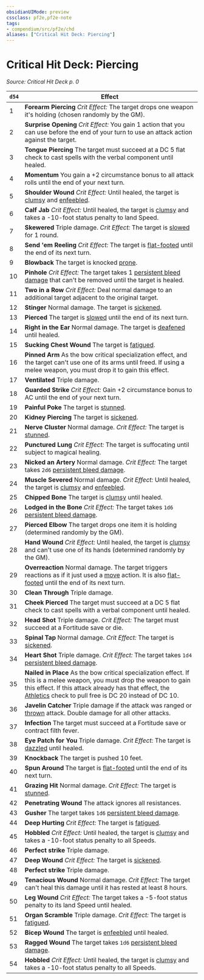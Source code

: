 ```yaml
---
obsidianUIMode: preview
cssclass: pf2e,pf2e-note
tags:
- compendium/src/pf2e/chd
aliases: ["Critical Hit Deck: Piercing"]
---
```

# Critical Hit Deck: Piercing  
*Source: Critical Hit Deck p. 0*  

| `d54` | Effect |
|-------|--------|
| 1 | **Forearm Piercing** _Crit Effect:_ The target drops one weapon it's holding (chosen randomly by the GM). |
| 2 | **Surprise Opening** _Crit Effect:_ You gain 1 action that you can use before the end of your turn to use an attack action against the target. |
| 3 | **Tongue Piercing** The target must succeed at a DC 5 flat check to cast spells with the verbal component until healed. |
| 4 | **Momentum** You gain a +2 circumstance bonus to all attack rolls until the end of your next turn. |
| 5 | **Shoulder Wound** _Crit Effect:_ Until healed, the target is [clumsy](conditions.md#Clumsy) and [enfeebled](conditions.md#Enfeebled). |
| 6 | **Calf Jab** _Crit Effect:_ Until healed, the target is [clumsy](conditions.md#Clumsy) and takes a -10-foot status penalty to land Speed. |
| 7 | **Skewered** Triple damage. _Crit Effect:_ The target is [slowed](conditions.md#Slowed) for 1 round. |
| 8 | **Send 'em Reeling** _Crit Effect:_ The target is [flat-footed](conditions.md#Flat-footed) until the end of its next turn. |
| 9 | **Blowback** The target is knocked [prone](conditions.md#Prone). |
| 10 | **Pinhole** _Crit Effect:_ The target takes 1 [persistent bleed damage](conditions.md#Persistent%20Damage) that can't be removed until the target is healed. |
| 11 | **Two in a Row** _Crit Effect:_ Deal normal damage to an additional target adjacent to the original target. |
| 12 | **Stinger** Normal damage. The target is [sickened](conditions.md#Sickened). |
| 13 | **Pierced** The target is [slowed](conditions.md#Slowed) until the end of its next turn. |
| 14 | **Right in the Ear** Normal damage. The target is [deafened](conditions.md#Deafened) until healed. |
| 15 | **Sucking Chest Wound** The target is [fatigued](conditions.md#Fatigued). |
| 16 | **Pinned Arm** As the bow critical specialization effect, and the target can't use one of its arms until freed. If using a melee weapon, you must drop it to gain this effect. |
| 17 | **Ventilated** Triple damage. |
| 18 | **Guarded Strike** _Crit Effect:_ Gain +2 circumstance bonus to AC until the end of your next turn. |
| 19 | **Painful Poke** The target is [stunned](conditions.md#Stunned). |
| 20 | **Kidney Piercing** The target is [sickened](conditions.md#Sickened). |
| 21 | **Nerve Cluster** Normal damage. _Crit Effect:_ The target is [stunned](conditions.md#Stunned). |
| 22 | **Punctured Lung** _Crit Effect:_ The target is suffocating until subject to magical healing. |
| 23 | **Nicked an Artery** Normal damage. _Crit Effect:_ The target takes `2d6` [persistent bleed damage](conditions.md#Persistent%20Damage). |
| 24 | **Muscle Severed** Normal damage. _Crit Effect:_ Until healed, the target is [clumsy](conditions.md#Clumsy) and [enfeebled](conditions.md#Enfeebled). |
| 25 | **Chipped Bone** The target is [clumsy](conditions.md#Clumsy) until healed. |
| 26 | **Lodged in the Bone** _Crit Effect:_ The target takes `1d6` [persistent bleed damage](conditions.md#Persistent%20Damage). |
| 27 | **Pierced Elbow** The target drops one item it is holding (determined randomly by the GM). |
| 28 | **Hand Wound** _Crit Effect:_ Until healed, the target is [clumsy](conditions.md#Clumsy) and can't use one of its hands (determined randomly by the GM). |
| 29 | **Overreaction** Normal damage. The target triggers reactions as if it just used a [move](move.md "Move Combat Trait") action. It is also [flat-footed](conditions.md#Flat-footed) until the end of its next turn. |
| 30 | **Clean Through** Triple damage. |
| 31 | **Cheek Pierced** The target must succeed at a DC 5 flat check to cast spells with a verbal component until healed. |
| 32 | **Head Shot** Triple damage. _Crit Effect:_ The target must succeed at a Fortitude save or die. |
| 33 | **Spinal Tap** Normal damage. _Crit Effect:_ The target is [sickened](conditions.md#Sickened). |
| 34 | **Heart Shot** Triple damage. _Crit Effect:_ The target takes `1d4` [persistent bleed damage](conditions.md#Persistent%20Damage). |
| 35 | **Nailed in Place** As the bow critical specialization effect. If this is a melee weapon, you must drop the weapon to gain this effect. If this attack already has that effect, the [Athletics](skills.md#Athletics) check to pull free is DC 20 instead of DC 10. |
| 36 | **Javelin Catcher** Triple damage if the attack was ranged or [thrown](thrown.md "Thrown Weapon Trait") attack. Double damage for all other attacks. |
| 37 | **Infection** The target must succeed at a Fortitude save or contract filth fever. |
| 38 | **Eye Patch for You** Triple damage. _Crit Effect:_ The target is [dazzled](conditions.md#Dazzled) until healed. |
| 39 | **Knockback** The target is pushed 10 feet. |
| 40 | **Spun Around** The target is [flat-footed](conditions.md#Flat-footed) until the end of its next turn. |
| 41 | **Grazing Hit** Normal damage. _Crit Effect:_ The target is [stunned](conditions.md#Stunned). |
| 42 | **Penetrating Wound** The attack ignores all resistances. |
| 43 | **Gusher** The target takes `1d6` [persistent bleed damage](conditions.md#Persistent%20Damage). |
| 44 | **Deep Hurting** _Crit Effect:_ The target is [fatigued](conditions.md#Fatigued). |
| 45 | **Hobbled** _Crit Effect:_ Until healed, the target is [clumsy](conditions.md#Clumsy) and takes a -10-foot status penalty to all Speeds. |
| 46 | **Perfect strike** Triple damage. |
| 47 | **Deep Wound** _Crit Effect:_ The target is [sickened](conditions.md#Sickened). |
| 48 | **Perfect strike** Triple damage. |
| 49 | **Tenacious Wound** Normal damage. _Crit Effect:_ The target can't heal this damage until it has rested at least 8 hours. |
| 50 | **Leg Wound** _Crit Effect:_ The target takes a -5-foot status penalty to its land Speed until healed. |
| 51 | **Organ Scramble** Triple damage. _Crit Effect:_ The target is [fatigued](conditions.md#Fatigued). |
| 52 | **Bicep Wound** The target is [enfeebled](conditions.md#Enfeebled) until healed. |
| 53 | **Ragged Wound** The target takes `1d6` [persistent bleed damage](conditions.md#Persistent%20Damage). |
| 54 | **Hobbled** _Crit Effect:_ Until healed, the target is [clumsy](conditions.md#Clumsy) and takes a -10-foot status penalty to all Speeds. |